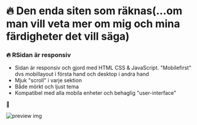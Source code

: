 # 🔥 Den enda siten som räknas(...om man vill veta mer om mig och mina färdigheter det vill säga)

### 🔥 RSidan är responsiv

* Sidan är responsiv och gjord med HTML CSS & JavaScript. "Mobilefirst" dvs mobillayout i första hand och desktop i andra hand
* Mjuk "scroll" i varje sektion
* Både mörkt och ljust tema
* Kompatibel med alla mobila enheter och behaglig "user-interface"



💙 

![preview img](/preview.png)